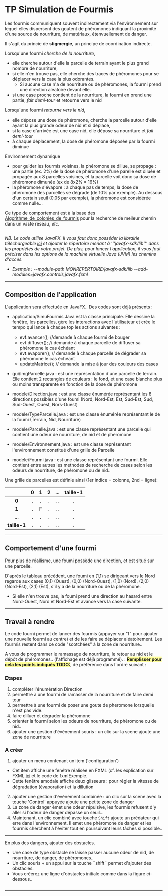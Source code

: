 # TP Simulation de Fourmis

Les fourmis communiquent souvent indirectement via l'environnement sur lequel elles dispersent des goutent de phéromones indiquant la proximité d'une source de nourriture, de matériaux, étenvuellement de danger.

Il s'agit du princie de **stigmergie**, un principe de coordination indirecte.

Lorsqu'une fourmi *cherche de la nourriture*, 
- elle cherche autour d'elle la parcelle de terrain ayant le plus grand nombre de nourriture, 
-  si elle n'en trouve pas, elle cherche des traces de phéromones pour se déplacer vers la case la plus odorantes.
    - Si aucune case n'a de nourriture ou de phéromones, la fourmi prend une direction aléatoire devant elle.
- si une case proche contient de la nourriture, la fourmi en prend une partie, *fait demi-tour* et retourne vers le nid

Lorsqu'une fourmi *retourne vers le nid*, 
- elle dépose une dose de phéromone, cherche la parcelle autour d'elle ayant la plus grande odeur de nid et si déplace,
- si la case d'arrivée est une case nid, elle dépose sa nourriture et  *fait demi-tour*
- à chaque déplacement, la dose de phéromone déposée par la fourmi diminue

Environnement dynamique
- pour guider les fourmis voisines, la phéromone se dillue, se propage : une partie (ex. 2%) de la dose de phéromone d'une parelle est diluée et propagée aux 8 parcelles voisines, et la parcelle voit donc sa dose de phéromone dimunée (ex de 8x2% = 16%)
- la phéromone s'évapore : à chaque pas de temps, la dose de phéromone des parcelles se dégrade (de 10% par exemple). Au dessous d'un certain seuil (0.05 par exemple), la phéromone est considérée comme nulle...

Ce type de comportement est à la base des [Algorithme_de_colonies_de_fourmis](https://fr.wikipedia.org/wiki/Algorithme_de_colonies_de_fourmis) pour la recherche de meileur chemin dans un vaste réseau, *etc.*

<center>
     <img src="https://github.com/EmmanuelADAM/coursJavaAvance/blob/master/TP/images/demoFourmis.png" alt=""> 
</center>

*NB. Le code utilise JavaFX. Il vous faut donc posséder la librairie téléchargeable [ici](https://gluonhq.com/products/javafx/) et ajouter le répertoire menant à '''javafx-sdk/lib''' dans les propriétés de votre projet.
De plus, pour lancer l'application, il vous faut préciser dans les options de la machine virtuelle Java (JVM) les chemins d'accès.*
  - *Exemple : --module-path MONREPERTOIRE/javafx-sdk/lib --add-modules=javafx.controls,javafx.fxml*

----
## Composition de l'application

L'application sera effectuée en JavaFX..
Des codes sont déjà présents : 
- application/SimuFourmis.Java est la classe principale. Elle dessine la fenêtre, les parcelles, gère les interactions avec l'utilisateur et crée le tempo qui lance à chaque top les actions suivantes : 
  -  evt.avancer(); //demande à chaque fourmi de bouger
  - evt.diffuser(); // demande à chaque parcelle de diffuser sa phéromone le cas échéant
  - evt.evaporer(); // demande à chaque parcelle de dégrader sa phéromone le cas échéant
  - updateMatrice(); // demande la mise à jour des couleurs des cases
  
- gui/ImgParcelle.java : est une représentation d'une parcelle de terrain. Elle contient 2 rectangles de couleurs : le fond, et une case blanche plus ou moins transparente en fonction de la dose de phéromone

- modele/Direction.java : est une classe énumérée représentant les 8 directions possibles d'une foumi (Nord, Nord-Est, Est, Sud-Est, Sud, Sud-Ouest, Ouest, Nors-Ouest)
- modele/TypeParcelle.java : est une classe énumérée représentant le  de la foumi (Terrain, Nid, Nourriture)
- modele/Parcelle.java : est une classe représentant une parcelle qui contient une odeur de nourriture, de nid et de pheromone
- modele/Environnement.java : est une classe représentant l'environnement constitué d'une grille de Parcelle
- modele/Fourmi.java : est une classe représentant une fourmi. Elle contient entre autres les methodes de recherche de cases selon les odeurs de nourriture, de phéromone ou de nid..

Une grille de parcelles est définie ainsi (1er indice = colonne, 2nd = ligne): 

|  | 0 | 1 | 2 | ... | taille-1|
|:-: |:-: |:-: |:-: |:-: |:-:      |
| **0** |  .  |  . |  .  | .. |  .      |
| **1** |  .  | F    |  .  | .. |  .      |
| ... |  .  |  . |  .  | .. |  .      |
| **taille-1** |  .  |  . |  .  | .. |  .      |




---
## Comportement d'une fourmi
Pour plus de réallisme, une foumi possède une direction, et est situé sur une parcelle.

D'après le tableau précédent, une foumi en (1,1) se dirigeant vers le Nord regarde aux cases (0,1) (Ouest), (0,0) (Nord-Ouest), (1,0) (Nord), (2,0) (Nord-Est), (2,1) (Est), s'il y a  de la nourriture ou de la phéromone.
- Si elle n'en trouve pas, la foumi prend une direction au hasard entre Nord-Ouest, Nord et Nord-Est et avance vers la case suivante.

---
## Travail à rendre

Le code fourni permet de lancer des fourmis (appuyer sur "f" pour ajouter une nouvelle fourmi au centre) et de les faire se déplacer aléatoirement.
Les fourmis restent dans ce code "scotchées" à la zone de nourriture..

A vous de programmer le ramassage de nourriture, le retour au nid et le dépôt de phéromones.. (l'affichage est déjà programmé).
: 
<span style="background-color: #ffff99;">**Remplisser pour cela les points indiqués TODO:**</span>, de préférence dans l'ordre suivant : 

### Etapes
1. compléter l'énumération Direction
2. permettre à une fourmi de ramasser de la nourriture et de faire demi tour
3. permettre à une fourmi de poser une goute de pheromone lorsquelle n'est pas vide.
4. faire dilluer et dégrader la phéromone
5. orienter la fourmi selon les odeurs de nourriture, de phéromone ou de nid..
6. ajouter une gestion d'événement souris : un clic sur la scene ajoute une zone de nourriture

### A créer
1. ajouter un menu contenant un item ('configuration')
  - Cet item affiche une fenêtre réalisée en FXML (cf. les explication sur FXML [ici](https://github.com/EmmanuelADAM/coursJavaAvance/tree/master/fxml) et le code de fxmlExemple.
  - Cette fenêtre amodale affiche deux glisseurs : pour régler la vitesse de dégradation (évaporation) et la dillution
2. ajouter une gestion d'événement combinée : un clic sur la scene avec la touche 'Control' appuyée ajoute une petite zone de danger
3. La zone de danger émet une odeur répulsive, les fourmis refusent d'y aller si l'odeur de danger dépasse un seuil... 
4. Maintenant, un clic combiné avec touche ``Shift``  ajoute un prédateur qui erre dans l'environnement. Il emet une phéromone de danger et les fourmis cherchent à l'éviter tout en poursuivant leurs tâches si possible.. 
---

En plus des dangers, ajouter des obstacles. 
 - Une case de type obstacle ne laisse passer aucune odeur de nid, de nourriture, de danger, de phéromones..
 - Un clic souris + un appui sur la touche ¨shift¨ permet d'ajouter des obstacles.
 - Vous créerez une ligne d'obstacles initiale comme dans la figure ci-dessous..


<center>
     <img src="https://github.com/EmmanuelADAM/coursJavaAvance/blob/master/TP/images/simuFourmisObstacle.png" alt=""> 
</center>


-----
